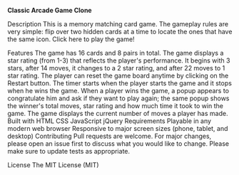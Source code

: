 <strong>Classic Arcade Game Clone</strong>

Description
This is a memory matching card game. The gameplay rules are very simple: flip over two hidden cards at a time to locate the ones that have the same icon. Click here to play the game!

Features
The game has 16 cards and 8 pairs in total.
The game displays a star rating (from 1-3) that reflects the player's performance. It begins with 3 stars, after 14 moves, it changes to a 2 star rating, and after 22 moves to 1 star rating.
The player can reset the game board anytime by clicking on the Restart button.
The timer starts when the player starts the game and it stops when he wins the game.
When a player wins the game, a popup appears to congratulate him and ask if they want to play again; the same popup shows the winner's total moves, star rating and how much time it took to win the game.
The game displays the current number of moves a player has made.
Built with
HTML
CSS
JavaScript
jQuery
Requirements
Playable in any modern web browser
Responsive to major screen sizes (phone, tablet, and desktop)
Contributing
Pull requests are welcome. For major changes, please open an issue first to discuss what you would like to change. Please make sure to update tests as appropriate.

License
The MIT License (MIT)
